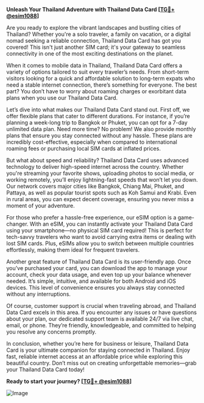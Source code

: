 **Unleash Your Thailand Adventure with Thailand Data Card [[TG💪+ @esim1088](https://t.me/s/esim1088)]**

Are you ready to explore the vibrant landscapes and bustling cities of Thailand? Whether you're a solo traveler, a family on vacation, or a digital nomad seeking a reliable connection, Thailand Data Card has got you covered! This isn't just another SIM card; it's your gateway to seamless connectivity in one of the most exciting destinations on the planet.

When it comes to mobile data in Thailand, Thailand Data Card offers a variety of options tailored to suit every traveler’s needs. From short-term visitors looking for a quick and affordable solution to long-term expats who need a stable internet connection, there’s something for everyone. The best part? You don’t have to worry about roaming charges or exorbitant data plans when you use our Thailand Data Card.

Let’s dive into what makes our Thailand Data Card stand out. First off, we offer flexible plans that cater to different durations. For instance, if you’re planning a week-long trip to Bangkok or Phuket, you can opt for a 7-day unlimited data plan. Need more time? No problem! We also provide monthly plans that ensure you stay connected without any hassle. These plans are incredibly cost-effective, especially when compared to international roaming fees or purchasing local SIM cards at inflated prices.

But what about speed and reliability? Thailand Data Card uses advanced technology to deliver high-speed internet across the country. Whether you're streaming your favorite shows, uploading photos to social media, or working remotely, you’ll enjoy lightning-fast speeds that won’t let you down. Our network covers major cities like Bangkok, Chiang Mai, Phuket, and Pattaya, as well as popular tourist spots such as Koh Samui and Krabi. Even in rural areas, you can expect decent coverage, ensuring you never miss a moment of your adventure.

For those who prefer a hassle-free experience, our eSIM option is a game-changer. With an eSIM, you can instantly activate your Thailand Data Card using your smartphone—no physical SIM card required! This is perfect for tech-savvy travelers who want to avoid carrying extra items or dealing with lost SIM cards. Plus, eSIMs allow you to switch between multiple countries effortlessly, making them ideal for frequent travelers.

Another great feature of Thailand Data Card is its user-friendly app. Once you’ve purchased your card, you can download the app to manage your account, check your data usage, and even top up your balance whenever needed. It’s simple, intuitive, and available for both Android and iOS devices. This level of convenience ensures you always stay connected without any interruptions.

Of course, customer support is crucial when traveling abroad, and Thailand Data Card excels in this area. If you encounter any issues or have questions about your plan, our dedicated support team is available 24/7 via live chat, email, or phone. They’re friendly, knowledgeable, and committed to helping you resolve any concerns promptly.

In conclusion, whether you’re here for business or leisure, Thailand Data Card is your ultimate companion for staying connected in Thailand. Enjoy fast, reliable internet access at an affordable price while exploring this beautiful country. Don’t miss out on creating unforgettable memories—grab your Thailand Data Card today!

**Ready to start your journey? [[TG💪+ @esim1088](https://t.me/s/esim1088)]**

![Image](https://i.postimg.cc/Y0z9fWf4/image.png)